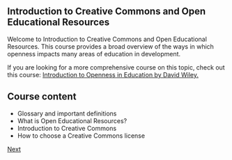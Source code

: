 ## Introduction to Creative Commons and Open Educational Resources
Welcome to Introduction to Creative Commons and Open Educational Resources. This course provides a broad overview of the ways in which openness impacts many areas of education in development.

If you are looking for a more comprehensive course on this topic, check out this course: [Introduction to Openness in Education by David Wiley.](https://learn.canvas.net/courses/4)

## Course content
* Glossary and important definitions
* What is Open Educational Resources?
* Introduction to Creative Commons
* How to choose a Creative Commons license

[Next](https://github.com/christer-io/creativecommons-minicourse/blob/master/part-1.md)
